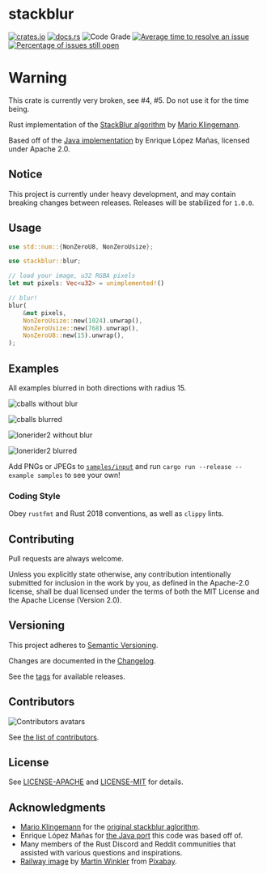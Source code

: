 # stackblur
[![crates.io](https://img.shields.io/crates/v/stackblur.svg)](https://crates.io/crates/stackblur)
[![docs.rs](https://docs.rs/stackblur/badge.svg)](https://docs.rs/stackblur)
![Code Grade](https://www.code-inspector.com/project/22667/status/svg)
[![Average time to resolve an issue](http://isitmaintained.com/badge/resolution/owenthewizard/stackblur.svg)](http://isitmaintained.com/project/owenthewizard/stackblur "Average time to resolve an issue")
[![Percentage of issues still open](http://isitmaintained.com/badge/open/owenthewizard/stackblur.svg)](http://isitmaintained.com/project/owenthewizard/stackblur "Percentage of issues still open")

# Warning

This crate is currently very broken, see #4, #5. Do not use it for the time being.

Rust implementation of the
[StackBlur algorithm](https://medium.com/mobile-app-development-publication/blurring-image-algorithm-example-in-android-cec81911cd5e#bfcb)
by [Mario Klingemann](https://underdestruction.com/2004/02/25/stackblur-2004).

Based off of the [Java implementation](https://github.com/kikoso/android-stackblur)
by Enrique López Mañas, licensed under Apache 2.0.

## Notice

This project is currently under heavy development, and may contain breaking
changes between releases. Releases will be stabilized for `1.0.0`.

## Usage

```rust no_run
use std::num::{NonZeroU8, NonZeroUsize};

use stackblur::blur;

// load your image, u32 RGBA pixels
let mut pixels: Vec<u32> = unimplemented!()

// blur!
blur(
    &mut pixels,
    NonZeroUsize::new(1024).unwrap(),
    NonZeroUsize::new(768).unwrap(),
    NonZeroU8::new(15).unwrap(),
);
```

## Examples

All examples blurred in both directions with radius 15.

![cballs without blur](samples/input/cballs.png)

![cballs blurred](samples/output/cballs.png)

![lonerider2 without blur](samples/input/lonerider2.jpg)

![lonerider2 blurred](samples/output/lonerider2.jpg)

Add PNGs or JPEGs to [`samples/input`](samples/input) and run
`cargo run --release --example samples` to see your own!

### Coding Style

Obey `rustfmt` and Rust 2018 conventions, as well as `clippy` lints.

## Contributing

Pull requests are always welcome.

Unless you explicitly state otherwise, any contribution intentionally
submitted for inclusion in the work by you, as defined in the Apache-2.0
license, shall be dual licensed under the terms of both the MIT License and the
Apache License (Version 2.0).

## Versioning

This project adheres to [Semantic Versioning](https://semver.org/spec/v2.0.0.html).

Changes are documented in the [Changelog](CHANGELOG.md).

See the [tags](https://github.com/owenthewizard/stackblur/tags) for available
releases.

## Contributors
![Contributors avatars](https://contrib.rocks/image?repo=owenthewizard/stackblur)

See [the list of contributors](https://github.com/owenthewizard/stackblur/contributors).

## License

See [LICENSE-APACHE](LICENSE-APACHE.md) and [LICENSE-MIT](LICENSE-MIT.md) for details.

## Acknowledgments

* [Mario Klingemann](https://underdestruction.com) for the
[original stackblur aglorithm](https://underdestruction.com/2004/02/25/stackblur-2004/).
* Enrique López Mañas for
[the Java port](https://github.com/kikoso/android-stackblur) this code was
based off of.
* Many members of the Rust Discord and Reddit communities that assisted with
various questions and inspirations.
* [Railway image](examples/railway.rgba) by
[Martin Winkler](https://pixabay.com/users/fotoworkshop4you-2995268/?utm_source=link-attribution&amp;utm_medium=referral&amp;utm_campaign=image&amp;utm_content=1555348")
from [Pixabay](https://pixabay.com/?utm_source=link-attribution&amp;utm_medium=referral&amp;utm_campaign=image&amp;utm_content=1555348).
